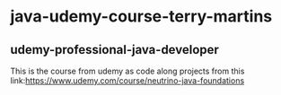 # java-udemy-course-terry-martins
## udemy-professional-java-developer
This is the course from udemy as code along projects from this link:https://www.udemy.com/course/neutrino-java-foundations
